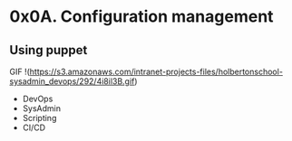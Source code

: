 # 0x0A. Configuration management
## Using puppet
GIF !(https://s3.amazonaws.com/intranet-projects-files/holbertonschool-sysadmin_devops/292/4i8il3B.gif)
- DevOps
- SysAdmin
- Scripting
- CI/CD
